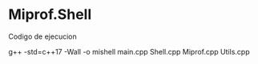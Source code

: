 # Miprof.Shell

Codigo de ejecucion

g++ -std=c++17 -Wall -o mishell main.cpp Shell.cpp Miprof.cpp Utils.cpp

